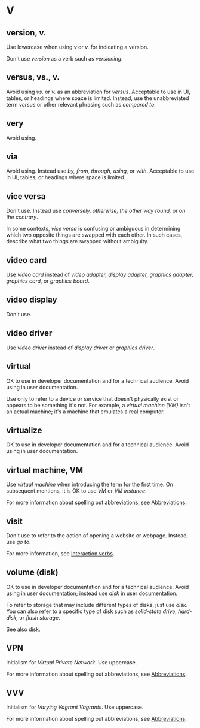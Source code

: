 # V

## version, v.

Use lowercase when using *v* or *v.* for indicating a version.

Don't use *version* as a verb such as *versioning*.

## versus, vs., v.

Avoid using *vs.* or *v.* as an abbreviation for *versus*. Acceptable to use in UI, tables, or headings where space is limited. Instead, use the unabbreviated term *versus* or other relevant phrasing such as *compared to*.

## very

Avoid using.

## via

Avoid using. Instead use *by, from, through, using*, or *with*. Acceptable to use in UI, tables, or headings where space is limited.

## vice versa

Don't use. Instead use *conversely, otherwise, the other way round,* or *on the contrary*.

In some contexts, *vice versa* is confusing or ambiguous in determining which two opposite things are swapped with each other. In such cases, describe what two things are swapped without ambiguity.

## video card

Use *video card* instead of *video adapter, display adapter, graphics adapter, graphics card*, or *graphics board*.

## video display

Don't use.

## video driver

Use *video driver* instead of *display driver* or *graphics driver*.

## virtual

OK to use in developer documentation and for a technical audience. Avoid using in user documentation.

Use only to refer to a device or service that doesn't physically exist or appears to be something it's not. For example, a *virtual machine (VM)* isn't an actual machine; it's a machine that emulates a real computer.

## virtualize

OK to use in developer documentation and for a technical audience. Avoid using in user documentation.

## virtual machine, VM

Use *virtual machine* when introducing the term for the first time. On subsequent mentions, it is OK to use *VM* or *VM instance*.

For more information about spelling out abbreviations, see [Abbreviations](https://make.wordpress.org/docs/style-guide/language-grammar/abbreviations/).

## visit

Don't use to refer to the action of opening a website or webpage. Instead, use *go to*.

For more information, see [Interaction verbs](https://make.wordpress.org/docs/style-guide/developer-content/ui-elements/#interaction-verbs).

## volume (disk)

OK to use in developer documentation and for a technical audience. Avoid using in user documentation; instead use *disk* in user documentation.

To refer to storage that may include different types of disks, just use *disk*. You can also refer to a specific type of disk such as *solid-state drive, hard-disk,* or *flash storage*.

See also [disk]().

## VPN

Initialism for *Virtual Private Network*. Use uppercase.

For more information about spelling out abbreviations, see [Abbreviations](https://make.wordpress.org/docs/style-guide/language-grammar/abbreviations/).

## VVV

Initialism for *Varying Vagrant Vagrants*. Use uppercase.

For more information about spelling out abbreviations, see [Abbreviations](https://make.wordpress.org/docs/style-guide/language-grammar/abbreviations/).
